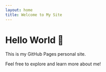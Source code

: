 ```yaml
---
layout: home
title: Welcome to My Site
---
```


# Hello World 👋

This is my GitHub Pages personal site.

Feel free to explore and learn more about me!
